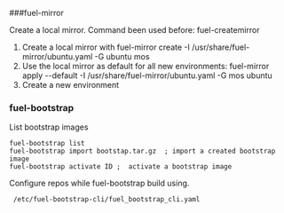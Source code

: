 ###fuel-mirror

Create a local mirror. Command been used before: fuel-createmirror

  1. Create a local mirror with fuel-mirror create -I /usr/share/fuel-mirror/ubuntu.yaml -G ubuntu mos
  2. Use the local mirror as default for all new environments: fuel-mirror apply --default -I /usr/share/fuel-mirror/ubuntu.yaml -G mos ubuntu
  3. Create a new environment
  
### fuel-bootstrap
List bootstrap images

    fuel-bootstrap list
    fuel-bootstrap import bootstap.tar.gz  ; import a created bootstrap image
    fuel-bootstrap activate ID ;  activate a bootstrap image
 
 Configure repos while fuel-bootstrap build using.
 
     /etc/fuel-bootstrap-cli/fuel_bootstrap_cli.yaml
